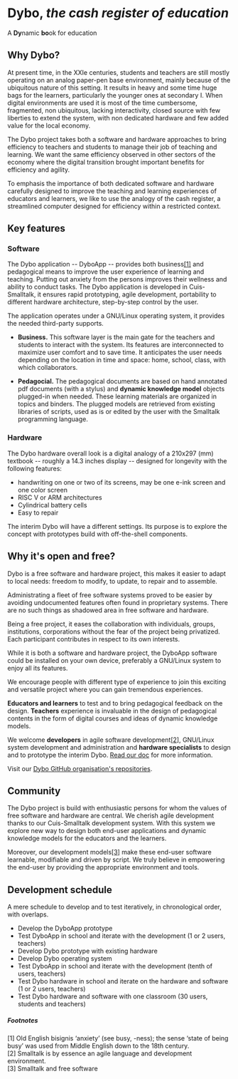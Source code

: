 # Dybo, _the cash register of education_

A **Dy**namic **bo**ok for education

## Why Dybo?
At present time, in the XXIe centuries, students and teachers are still mostly operating on an analog paper-pen base environment, mainly because of the ubiquitous nature of this setting. It results in heavy and some time huge bags for the learners, particularly the younger ones at secondary I. When digital environments are used it is most of the time cumbersome, fragmented, non ubiquitous, lacking interactivity, closed source with few liberties to extend the system, with non dedicated hardware and few added value for the local economy.

The Dybo project takes both a software and hardware approaches to bring efficiency to teachers and students to manage their job of teaching and learning. We want the same efficiency observed in other sectors of the economy where the digital transition brought important benefits for efficiency and agility.

To emphasis the importance of both dedicated software and hardware carefully designed to improve the teaching and learning experiences of educators and learners, we like to use the analogy of the cash register, a streamlined computer designed for efficiency within a restricted context.

## Key features
### Software
The Dybo application -- DyboApp -- provides both business[[1]](#footnotes) and pedagogical means to improve the user experience of learning and teaching. Putting out anxiety from the persons improves their wellness and ability to conduct tasks. The Dybo application is developed in Cuis-Smalltalk, it ensures rapid prototyping, agile development, portability to different hardware architecture, step-by-step control by the user.

The application operates under a GNU/Linux operating system, it provides the needed third-party supports.

* **Business.** This software layer is the main gate for the teachers and students to interact with the system. Its features are interconnected to maximize user comfort and to save time. It anticipates the user needs depending on the location in time and space: home, school, class, with which collaborators.

* **Pedagocial.** The pedagogical documents are based on hand annotated pdf documents (with a stylus) and **dynamic knowledge model** objects plugged-in when needed. These learning materials are organized in topics and binders. The plugged models are retrieved from existing libraries of scripts, used as is or edited by the user with the Smalltalk programming language. 

### Hardware
The Dybo hardware overall look is a digital analogy of a 210x297 (mm) textbook -- roughly a 14.3 inches display -- designed for longevity with the following features:
* handwriting on one or two of its screens, may be one e-ink screen and one color screen
* RISC V or ARM architectures
* Cylindrical battery cells
* Easy to repair

The interim Dybo will have a different settings. Its purpose is to explore the concept with prototypes build with off-the-shell components.

## Why it's open and free?
Dybo is a free software and hardware project, this makes it easier to adapt to
local needs: freedom to modify, to update, to repair and to assemble.

Administrating a fleet of free software systems proved to be easier by avoiding undocumented features often found in proprietary systems. There are no such things as shadowed area in free software and hardware.

Being a free project, it eases the collaboration with individuals, groups, institutions, corporations without the fear of the project being privatized. Each participant contributes in respect to its own interests.

While it is both a software and hardware project, the DyboApp software could be installed on your own device, preferably a GNU/Linux system to enjoy all its  features.

We encourage people with different type of experience to join this exciting and versatile project where you can gain tremendous experiences. 

**Educators and learners** to test and to bring pedagogical feedback on the design. **Teachers** experience is invaluable in the design of pedagogical contents in the form of digital courses and ideas of dynamic knowledge models.

We welcome **developers** in agile software development[[2]](#footnotes), GNU/Linux system development and administration and **hardware specialists** to design and to prototype the interim Dybo. [Read our doc](https://github.com/Dynamic-Book/doc) for more information.

Visit our [Dybo GitHub organisation's repositories](https://github.com/orgs/Dynamic-Book/repositories).

## Community
The Dybo project is build with enthusiastic persons for whom the values of free software and hardware are central. We cherish agile development thanks to our Cuis-Smalltalk development system. With this system we explore new way to design both end-user applications and dynamic knowledge models for the educators and the learners. 

Moreover, our development models[[3]](#footnotes) make these end-user software learnable, modifiable and driven by script. We truly believe in empowering the end-user by providing the appropriate environment and tools.

## Development schedule

A mere schedule to develop and to test iteratively, in chronological order, with overlaps.

* Develop the DyboApp prototype
* Test DyboApp in school and iterate with the development (1 or 2 users, teachers)
* Develop Dybo prototype with existing hardware
* Develop Dybo operating system
* Test DyboApp in school and iterate with the development (tenth of users, teachers)
* Test Dybo hardware in school and iterate on the hardware and software (1 or 2 users, teachers)
* Test Dybo hardware and software with one classroom (30 users, students and teachers)

##### Footnotes 
[1] Old English bisignis ‘anxiety’ (see busy, -ness); the sense ‘state of being busy’ was used from Middle English down to the 18th century.<br/>
[2] Smalltalk is by essence an agile language and development environment.<br/>
[3] Smalltalk and free software<br/>
